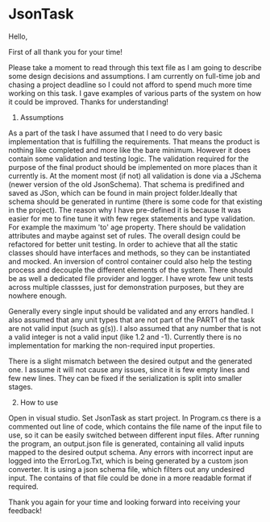 # JsonTask
Hello, 

First of all thank you for your time! 

Please take a moment to read through this text file
as I am going to describe some design decisions and assumptions. I am currently on full-time job and chasing a project deadline so
I could not afford to spend much more time working on this task. I gave examples of various parts of the system on how it could be improved. Thanks for understanding!

1. Assumptions

As a part of the task I have assumed that I need to do very basic implementation that is fulfilling the requirements. 
That means the product is nothing like completed and more like the bare minimum. However it does contain some validation and testing logic.
The validation required for the purpose of the final product should be implemented on more places than it currently is. At the moment most 
(if not) all validation is done via a JSchema (newer version of the old JsonSchema). That schema is predifined and saved as JSon, 
which can be found in main project folder.Ideally that schema should be generated in runtime (there is some code for that existing in the project).
The reason why I have pre-defined it is because It was easier for me to fine tune it with few regex statements and type validation.
For example the maximum 'to' age property. There should be validation attributes and maybe against set of rules.
The overall design could be refactored for better unit testing. In order to achieve that all the static classes should have interfaces and methods,
so they can be instantiated and mocked. An inversion of control container could also help the testing process and decouple the different elements
of the system. There should be as well a dedicated file provider and logger. 
I have wrote few unit tests across multiple classses, just for demonstration purposes, but they are nowhere enough. 

Generally every single input should be validated and any errors handled. 
I also assumed that any unit types that are not part of the PART1 of the task are not valid input (such as g(s)). I also assumed 
that any number that is not a valid integer is not a valid input (like 1.2 and -1).
Currently there is no implementation for marking the non-required input properties.

There is a slight mismatch between the desired output and the generated one. I assume it will not cause any issues,
since it is few empty lines and few new lines. They can be fixed if the serialization is split into smaller stages.

2. How to use 

Open in visual studio. 
Set JsonTask as start project. In Program.cs there is a commented out line of code, which contains the file name
of the input file to use, so it can be easily switched between different input files. 
After running the program, an output.json file is generated, containing all valid inputs mapped to the desired output schema. 
Any errors with incorrect input are logged into the ErrorLog.Txt, which is being generated by a custom json converter. It is using a json 
schema file, which filters out any undesired input. The contains of that file could be done in a more readable format if required. 

Thank you again for your time and looking forward into receiving your feedback!
